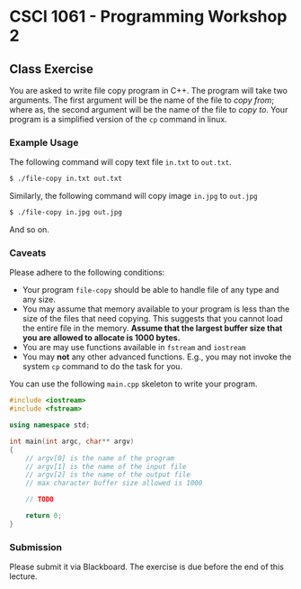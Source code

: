 # CSCI 1061 - Programming Workshop 2

## Class Exercise

You are asked to write file copy program in C++.  The program will take two arguments.  The first argument will be the name of the file to _copy from_; where as, the second argument will be the name of the file to _copy to_.  Your program is a simplified version of the `cp` command in linux.

### Example Usage

The following command will copy text file `in.txt` to `out.txt`.

~~~bash
$ ./file-copy in.txt out.txt 
~~~  

Similarly, the following command will copy image `in.jpg` to `out.jpg`

~~~bash
$ ./file-copy in.jpg out.jpg 
~~~  

And so on.  

### Caveats

Please adhere to the following conditions:

- Your program `file-copy` should be able to handle file of any type and any size.
- You may assume that memory available to your program is less than the size of the files that need copying.  This suggests that you cannot load the entire file in the memory.  __Assume that the largest buffer size that you are allowed to allocate is 1000 bytes.__
- You are may use functions available in `fstream` and `iostream`
- You may __not__ any other advanced functions.  E.g., you may not invoke the system `cp` command to do the task for you.

You can use the following `main.cpp` skeleton to write your program.

~~~cpp
#include <iostream>
#include <fstream>

using namespace std;

int main(int argc, char** argv)
{
	// argv[0] is the name of the program
	// argv[1] is the name of the input file
	// argv[2] is the name of the output file
	// max character buffer size allowed is 1000

	// TODO

	return 0;
}
~~~

### Submission

Please submit it via Blackboard.  The exercise is due before the end of this lecture.
